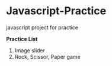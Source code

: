 # Javascript-Practice
 javascript project for practice

**Practice List**   
1. Image slider
2. Rock, Scissor, Paper game
